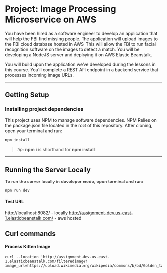 # Project: Image Processing Microservice on AWS

You have been hired as a software engineer to develop an application that will help the FBI find missing people. The application will upload images to the FBI cloud database hosted in AWS. This will allow the FBI to run facial recognition software on the images to detect a match. You will be developing a NodeJS server and deploying it on AWS Elastic Beanstalk.

You will build upon the application we've developed during the lessons in this course. You'll complete a REST API endpoint in a backend service that processes incoming image URLs.

***
## Getting Setup

### Installing project dependencies

This project uses NPM to manage software dependencies. NPM Relies on the package.json file located in the root of this repository. After cloning, open your terminal and run:
```bash
npm install
```
>_tip_: **npm i** is shorthand for **npm install**

***

## Running the Server Locally
To run the server locally in developer mode, open terminal and run:

`npm run dev` 


#### Test URL
http://localhost:8082/ - locally
http://assignment-dev.us-east-1.elasticbeanstalk.com/ - aws hosted


## Curl commands

#### Process Kitten Image
```
curl --location 'http://assignment-dev.us-east-1.elasticbeanstalk.com/filteredimage?image_url=https://upload.wikimedia.org/wikipedia/commons/b/bd/Golden_tabby_and_white_kitten_n01.jpg'
```
